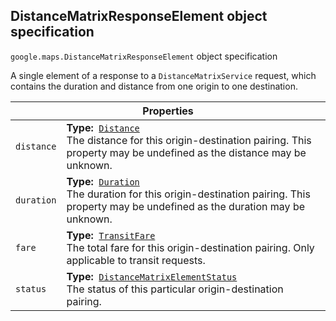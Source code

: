 <h2 id="DistanceMatrixResponseElement"> DistanceMatrixResponseElement object specification </h2><p>
<code><span itemprop="path">google.maps</span>.<span itemprop="name">DistanceMatrixResponseElement</span></code>
object specification
</p><p>A single element of a response to a <code>DistanceMatrixService</code> request, which contains the duration and distance from one origin to one destination.</p><div class="devsite-table-wrapper"><table class="properties responsive" summary="interface DistanceMatrixResponseElement - Properties">
<thead>
<tr><th colspan="2">Properties</th>
</tr></thead>
<tbody>
<tr>
<td><code><span>distance</span></code></td>
<td><div><strong>Type:</strong>&nbsp; <code><a href="https://github.com/amenadiel/google-maps-documentation/blob/master/docs/Distance.md">Distance</a></code></div>
<div class="desc">The distance for this origin-destination pairing. This property may be undefined as the distance may be unknown.</div></td>
</tr>
<tr>
<td><code><span>duration</span></code></td>
<td><div><strong>Type:</strong>&nbsp; <code><a href="https://github.com/amenadiel/google-maps-documentation/blob/master/docs/Duration.md">Duration</a></code></div>
<div class="desc">The duration for this origin-destination pairing. This property may be undefined as the duration may be unknown.</div></td>
</tr>
<tr>
<td><code><span>fare</span></code></td>
<td><div><strong>Type:</strong>&nbsp; <code><a href="https://github.com/amenadiel/google-maps-documentation/blob/master/docs/TransitFare.md">TransitFare</a></code></div>
<div class="desc">The total fare for this origin-destination pairing. Only applicable to transit requests.</div></td>
</tr>
<tr>
<td><code><span>status</span></code></td>
<td><div><strong>Type:</strong>&nbsp; <code><a href="https://github.com/amenadiel/google-maps-documentation/blob/master/docs/DistanceMatrixElementStatus.md">DistanceMatrixElementStatus</a></code></div>
<div class="desc">The status of this particular origin-destination pairing.</div></td>
</tr>
</tbody>
</table></div>